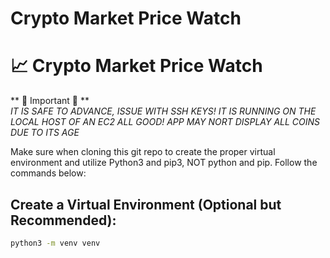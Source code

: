# Crypto Market Price Watch

# 📈 Crypto Market Price Watch

** 🚨 Important 🚨 **  
_IT IS SAFE TO ADVANCE, ISSUE WITH SSH KEYS! IT IS RUNNING ON THE LOCAL HOST OF AN EC2 ALL GOOD!_
_APP MAY NORT DISPLAY ALL COINS DUE TO ITS AGE_

Make sure when cloning this git repo to create the proper virtual environment and utilize Python3 and pip3, NOT python and pip. Follow the commands below:

## Create a Virtual Environment (Optional but Recommended):
```bash
python3 -m venv venv


